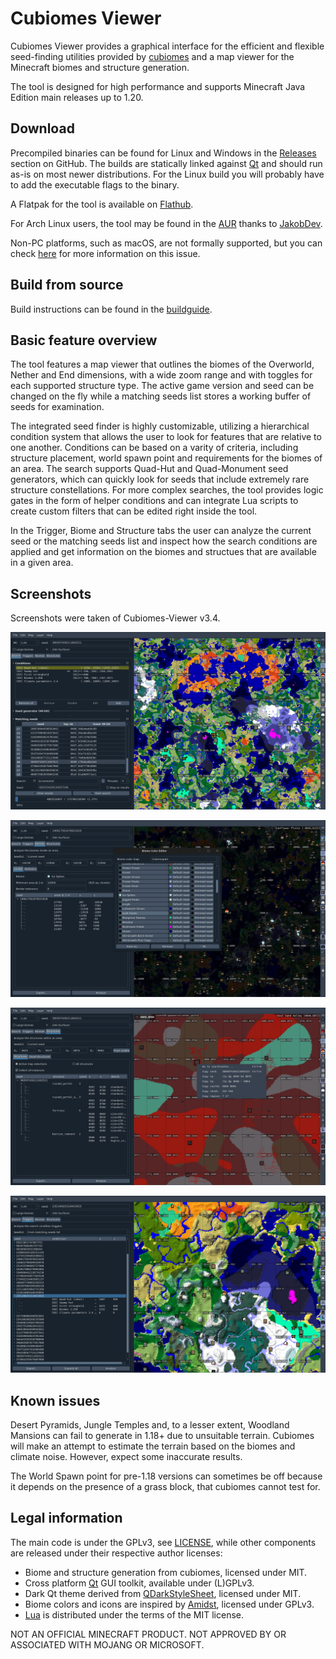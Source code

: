 # Cubiomes Viewer

Cubiomes Viewer provides a graphical interface for the efficient and flexible
seed-finding utilities provided by [cubiomes](https://github.com/Cubitect/cubiomes)
and a map viewer for the Minecraft biomes and structure generation.

The tool is designed for high performance and supports Minecraft Java Edition
main releases up to 1.20.


## Download

Precompiled binaries can be found for Linux and Windows in the 
[Releases](https://github.com/Cubitect/cubiomes-viewer/releases) section on
GitHub. The builds are statically linked against [Qt](https://www.qt.io) and
should run as-is on most newer distributions. For the Linux build you will
probably have to add the executable flags to the binary.

A Flatpak for the tool is available on
[Flathub](https://flathub.org/apps/details/com.github.cubitect.cubiomes-viewer).

For Arch Linux users, the tool may be found in the
[AUR](https://aur.archlinux.org/packages/cubiomes-viewer) thanks to
[JakobDev](https://github.com/JakobDev).

Non-PC platforms, such as macOS, are not formally supported, but you can check
[here](https://github.com/Cubitect/cubiomes-viewer/issues/107) for more
information on this issue.


## Build from source

Build instructions can be found in the [buildguide](buildguide.md).


## Basic feature overview

The tool features a map viewer that outlines the biomes of the Overworld,
Nether and End dimensions, with a wide zoom range and with toggles for each
supported structure type. The active game version and seed can be changed
on the fly while a matching seeds list stores a working buffer of seeds for
examination.

The integrated seed finder is highly customizable, utilizing a hierarchical
condition system that allows the user to look for features that are relative to
one another. Conditions can be based on a varity of criteria, including
structure placement, world spawn point and requirements for the biomes of an
area. The search supports Quad-Hut and Quad-Monument seed generators, which can
quickly look for seeds that include extremely rare structure constellations.
For more complex searches, the tool provides logic gates in the form of helper
conditions and can integrate Lua scripts to create custom filters that can be
edited right inside the tool.

In the Trigger, Biome and Structure tabs the user can analyze the current seed
or the matching seeds list and inspect how the search conditions are applied
and get information on the biomes and structues that are available in a given
area.


## Screenshots

Screenshots were taken of Cubiomes-Viewer v3.4.

![maingui](etc/screenshot_maingui-fs8.png
"Searching for a quad-hut near a stronghold with a good biome variety")

![biomes](etc/screenshot_biomes-fs8.png
"Locating and highlighting a given biome")

![structures](etc/screenshot_structures-fs8.png
"Examining structures in the nether")

![surface](etc/screenshot_surface-fs8.png
"Overlay with an approximation of the surface height")


## Known issues

Desert Pyramids, Jungle Temples and, to a lesser extent, Woodland Mansions can
fail to generate in 1.18+ due to unsuitable terrain. Cubiomes will make an
attempt to estimate the terrain based on the biomes and climate noise. However,
expect some inaccurate results.

The World Spawn point for pre-1.18 versions can sometimes be off because it
depends on the presence of a grass block, that cubiomes cannot test for.


## Legal information

The main code is under the GPLv3, see [LICENSE](LICENSE), while other
components are released under their respective author licenses:

- Biome and structure generation from cubiomes, licensed under MIT.
- Cross platform [Qt](https://www.qt.io/licensing) GUI toolkit, available under (L)GPLv3.
- Dark Qt theme derived from [QDarkStyleSheet](https://github.com/ColinDuquesnoy/QDarkStyleSheet), licensed under MIT.
- Biome colors and icons are inspired by [Amidst](https://github.com/toolbox4minecraft/amidst), licensed under GPLv3.
- [Lua](https://www.lua.org/license.html) is distributed under the terms of the MIT license.

NOT AN OFFICIAL MINECRAFT PRODUCT.
NOT APPROVED BY OR ASSOCIATED WITH MOJANG OR MICROSOFT.


